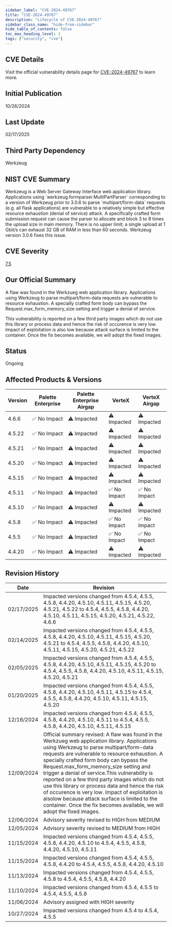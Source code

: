 ```yaml
---
sidebar_label: "CVE-2024-49767"
title: "CVE-2024-49767"
description: "Lifecycle of CVE-2024-49767"
sidebar_class_name: "hide-from-sidebar"
hide_table_of_contents: false
toc_max_heading_level: 2
tags: ["security", "cve"]
---
```


## CVE Details

Visit the official vulnerability details page for [CVE-2024-49767](https://nvd.nist.gov/vuln/detail/cve-2024-49767) to learn more.

## Initial Publication

10/26/2024

## Last Update

02/17/2025

## Third Party Dependency 

Werkzeug


## NIST CVE Summary

Werkzeug is a Web Server Gateway Interface web application library. Applications using \`werkzeug.formparser.MultiPartParser\` corresponding to a version of Werkzeug prior to 3.0.6 to parse \`multipart/form-data\` requests (e.g. all flask applications) are vulnerable to a relatively simple but effective resource exhaustion (denial of service) attack. A specifically crafted form submission request can cause the parser to allocate and block 3 to 8 times the upload size in main memory. There is no upper limit; a single upload at 1 Gbit/s can exhaust 32 GB of RAM in less than 60 seconds. Werkzeug version 3.0.6 fixes this issue.

## CVE Severity

[7.5](https://nvd.nist.gov/vuln/detail/cve-2024-49767)

## Our Official Summary

A flaw was found in the Werkzueg web application library. Applications using Werkzeug to parse multipart/form-data requests are vulnerable to resource exhaustion. A specially crafted 
form body can bypass the Request.max_form_memory_size setting and trigger a denial of service.

This vulnerability is reported on a few third party images which do not use this library or process data and hence the risk of occurence is very low. Impact of exploitation is also
low because attack surface is limited to the container. Once the fix becomes available, we will adopt the fixed images.

## Status

Ongoing

## Affected Products & Versions

| Version | Palette Enterprise | Palette Enterprise Airgap | VerteX | VerteX Airgap |
| - | -------- | -------- | -------- | -------- |
| 4.6.6 | ✅ No Impact | ⚠️ Impacted | ⚠️ Impacted | ⚠️ Impacted |
| 4.5.22 | ✅ No Impact | ⚠️ Impacted | ⚠️ Impacted | ⚠️ Impacted |
| 4.5.21 | ✅ No Impact | ⚠️ Impacted | ⚠️ Impacted | ⚠️ Impacted |
| 4.5.20 | ✅ No Impact | ⚠️ Impacted | ⚠️ Impacted | ⚠️ Impacted |
| 4.5.15 | ✅ No Impact | ⚠️ Impacted | ⚠️ Impacted | ⚠️ Impacted |
| 4.5.11 | ✅ No Impact | ⚠️ Impacted | ✅ No Impact | ✅ No Impact |
| 4.5.10 | ✅ No Impact | ⚠️ Impacted | ⚠️ Impacted | ⚠️ Impacted |
| 4.5.8 | ✅ No Impact | ⚠️ Impacted | ✅ No Impact | ✅ No Impact |
| 4.5.5 | ✅ No Impact | ⚠️ Impacted | ✅ No Impact | ✅ No Impact |
| 4.4.20 | ✅ No Impact | ⚠️ Impacted | ⚠️ Impacted | ⚠️ Impacted |


## Revision History

| Date | Revision |
| --- | --- |
| 02/17/2025 | Impacted versions changed from 4.5.4, 4.5.5, 4.5.8, 4.4.20, 4.5.10, 4.5.11, 4.5.15, 4.5.20, 4.5.21, 4.5.22 to 4.5.4, 4.5.5, 4.5.8, 4.4.20, 4.5.10, 4.5.11, 4.5.15, 4.5.20, 4.5.21, 4.5.22, 4.6.6 |
| 02/14/2025 | Impacted versions changed from 4.5.4, 4.5.5, 4.5.8, 4.4.20, 4.5.10, 4.5.11, 4.5.15, 4.5.20, 4.5.21 to 4.5.4, 4.5.5, 4.5.8, 4.4.20, 4.5.10, 4.5.11, 4.5.15, 4.5.20, 4.5.21, 4.5.22 |
| 02/05/2025 | Impacted versions changed from 4.5.4, 4.5.5, 4.5.8, 4.4.20, 4.5.10, 4.5.11, 4.5.15, 4.5.20 to 4.5.4, 4.5.5, 4.5.8, 4.4.20, 4.5.10, 4.5.11, 4.5.15, 4.5.20, 4.5.21 |
| 01/20/2025 | Impacted versions changed from 4.5.4, 4.5.5, 4.5.8, 4.4.20, 4.5.10, 4.5.11, 4.5.15 to 4.5.4, 4.5.5, 4.5.8, 4.4.20, 4.5.10, 4.5.11, 4.5.15, 4.5.20 |
| 12/16/2024 | Impacted versions changed from 4.5.4, 4.5.5, 4.5.8, 4.4.20, 4.5.10, 4.5.11 to 4.5.4, 4.5.5, 4.5.8, 4.4.20, 4.5.10, 4.5.11, 4.5.15 |
| 12/09/2024 | Official summary revised: A flaw was found in the Werkzueg web application library. Applications using Werkzeug to parse multipart/form-data requests are vulnerable to resource exhaustion. A specially crafted form body can bypass the Request.max_form_memory_size setting and trigger a denial of service.This vulnerability is reported on a few third party images which do not use this library or process data and hence the risk of occurence is very low. Impact of exploitation is alsolow because attack surface is limited to the container. Once the fix becomes available, we will adopt the fixed images. |
| 12/06/2024 | Advisory severity revised to HIGH from MEDIUM |
| 12/05/2024 | Advisory severity revised to MEDIUM from HIGH |
| 11/15/2024 | Impacted versions changed from 4.5.4, 4.5.5, 4.5.8, 4.4.20, 4.5.10 to 4.5.4, 4.5.5, 4.5.8, 4.4.20, 4.5.10, 4.5.11 |
| 11/15/2024 | Impacted versions changed from 4.5.4, 4.5.5, 4.5.8, 4.4.20 to 4.5.4, 4.5.5, 4.5.8, 4.4.20, 4.5.10 |
| 11/13/2024 | Impacted versions changed from 4.5.4, 4.5.5, 4.5.8 to 4.5.4, 4.5.5, 4.5.8, 4.4.20 |
| 11/10/2024 | Impacted versions changed from 4.5.4, 4.5.5 to 4.5.4, 4.5.5, 4.5.8 |
| 11/06/2024 | Advisory assigned with HIGH severity |
| 10/27/2024 | Impacted versions changed from 4.5.4 to 4.5.4, 4.5.5 |

